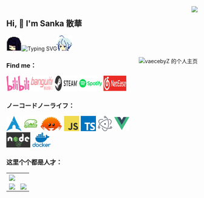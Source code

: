<img align="right" src="https://count.getloli.com/get/@:vaecebyZ?theme=moebooru">

##  Hi, 👋 I'm Sanka 散華

<img height="40" src="https://github.com/vaecebyZ/vaecebyZ/blob/main/img/sleepyjill.png"><img src="https://readme-typing-svg.herokuapp.com?font=Fira+Code&size=14&pause=1000&color=39C5BB&center=%E5%81%87&vCenter=%E7%9C%9F&repeat=%E7%9C%9F&width=270&height=20&lines=%E5%96%9C%E6%AC%A2Rhythm+Game%E3%80%81Lofi%E3%80%81%E4%B8%AD%E5%8F%A4Anime%E3%80%82" alt="Typing SVG" /><img height="40" src="https://github.com/vaecebyZ/vaecebyZ/blob/main/img/seriousboss.png">

<img align="right" height="300" src="http://bgm.tv/chart/img/559454" border="0" alt="vaecebyZ 的个人主页" />

### **Find me：**
 <a href="https://space.bilibili.com/15093822"><img height="40" width="60" src="https://github.com/vaecebyZ/vaecebyZ/blob/main/img/bilibili.png"></a>
 <a href="http://bgm.tv/user/559454"><img height="40" width="60" src="https://github.com/vaecebyZ/vaecebyZ/blob/main/img/bangumi.png"></a>
 <a href="https://steamcommunity.com/id/xHz233/"><img height="40" width="60" src="https://github.com/vaecebyZ/vaecebyZ/blob/main/img/steam.png"></a>
 <a href="https://open.spotify.com/user/31w4lpcehfec5urkvszyg64eocge"><img height="40" width="60" src="https://github.com/vaecebyZ/vaecebyZ/blob/main/img/spotify.png"></a>
 <a href="https://music.163.com/#/user/home?id=107536139"><img height="40" width="60" src="https://github.com/vaecebyZ/vaecebyZ/blob/main/img/netease.png"></a>

### **ノーコードノーライフ：**

<code><img height="40" src="https://github.com/vaecebyZ/vaecebyZ/blob/main/img/arch.png"></code>
<code><img height="40" src="https://github.com/vaecebyZ/vaecebyZ/blob/main/img/opensuse.png"></code>
<code><img height="40" src="https://github.com/vaecebyZ/vaecebyZ/blob/main/img/rust.png"></code>
<code><img height="40" src="https://raw.githubusercontent.com/github/explore/80688e429a7d4ef2fca1e82350fe8e3517d3494d/topics/javascript/javascript.png"></code>
<code><img height="40" src="https://github.com/vaecebyZ/vaecebyZ/blob/main/img/typescript.png"></code>
<code><img height="40" src="https://github.com/vaecebyZ/vaecebyZ/blob/main/img/electron.png"></code>
<code><img height="40" src="https://raw.githubusercontent.com/github/explore/80688e429a7d4ef2fca1e82350fe8e3517d3494d/topics/vue/vue.png"></code>
<code><img height="40" src="https://github.com/vaecebyZ/vaecebyZ/blob/main/img/nodejs.png"></code>
<code><img height="40" src="https://github.com/vaecebyZ/vaecebyZ/blob/main/img/docker.jpg"></code>


### 这里个个都是人才：
 <table>
    <tr>
     <td colspan="2"><img align="center" src="https://github-readme-activity-graph.cyclic.app/graph?username=vaecebyZ&theme=tokyo-night" /> </td>
    </tr>
    <tr>
      <td>
        <img align="center" src="https://github-readme-stats.vercel.app/api?username=vaecebyZ&show_icons=true&hide_border=true" />
      </td>
      <td>
        <img align="center" width="460" src="https://github-readme-stats.vercel.app/api/top-langs/?username=vaecebyZ&layout=compact&hide_border=true" />
      </td>
    </tr>
  </table>
